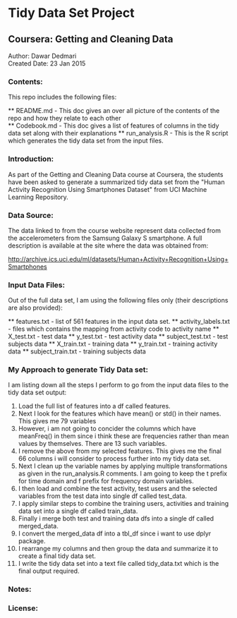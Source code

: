 Tidy Data Set Project
=========================

Coursera: Getting and Cleaning Data
-------------------------------------

Author: Dawar Dedmari  
Created Date: 23 Jan 2015 

### Contents:

This repo includes the following files:  
  
  ** README.md - This doc gives an over all picture of the contents of the repo and how they relate to each other  
  ** Codebook.md - This doc gives a list of features of columns in the tidy data set along with their explanations
  ** run_analysis.R - This is the R script which generates the tidy data set from the input files.   

### Introduction:  

As part of the Getting and Cleaning Data course at Coursera, the students have been asked to generate a summarized tidy data set from 
the "Human Activity Recognition Using Smartphones Dataset" from UCI Machine Learning Repository.

### Data Source:

The data linked to from the course website represent data collected from the accelerometers from the Samsung Galaxy S smartphone.
A full description is available at the site where the data was obtained from:

http://archive.ics.uci.edu/ml/datasets/Human+Activity+Recognition+Using+Smartphones

### Input Data Files:

Out of the full data set, I am using the following files only (their descriptions are also provided):

** features.txt - list of 561 features in the input data set.
** activity_labels.txt - files which contains the mapping from activity code to activity name
** X_test.txt - test data
** y_test.txt - test activity data
** subject_test.txt - test subjects data
** X_train.txt - training data
** y_train.txt - training activity data
** subject_train.txt - training subjects data

### My Approach to generate Tidy Data set:

I am listing down all the steps I perform to go from the input data files to the tidy data set output:

1. Load the full list of features into a df called features.
2. Next I look for the features which have mean() or std() in their names. This gives me 79 variables
3. However, i am not going to concider the columns which have meanFreq() in them since i think these are frequencies rather than mean values by themselves. There are 13 such variables.
4. I remove the above from my selected features. This gives me the final 66 columns i will consider to process further into my tidy data set.
5. Next I clean up the variable names by applying multiple transformations as given in the run_analysis.R comments. I am going to keep the t prefix for time domain and f prefix for frequency domain variables.
6. I then load and combine the test activity, test users and the selected variables from the test data into single df called test_data.
7. I apply similar steps to combine the training users, activities and training data set into a single df called train_data.
8. Finally i merge both test and training data dfs into a single df called merged_data.
9. I convert the merged_data df into a tbl_df since i want to use dplyr package.
10. I rearrange my columns and then group the data and summarize it to create a final tidy data set.
11. I write the tidy data set into a text file called tidy_data.txt which is the final output required.




### Notes:

### License:




